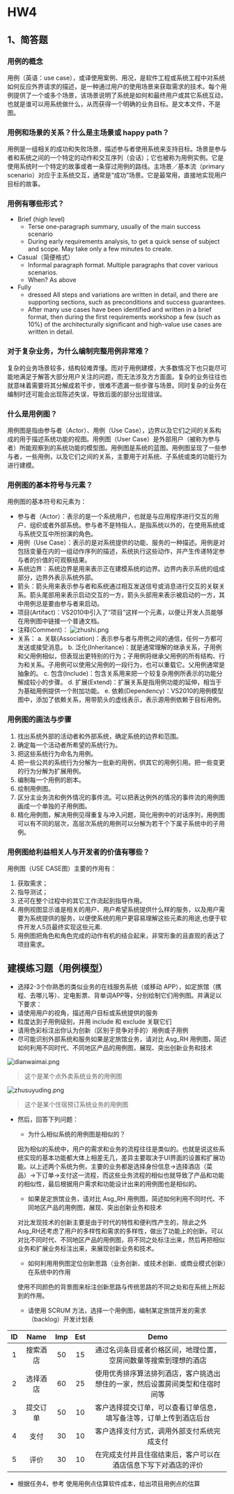 # HW4
## 1、简答题
### 用例的概念
用例（英语：use case），或译使用案例、用况，是软件工程或系统工程中对系统如何反应外界请求的描述，是一种通过用户的使用场景来获取需求的技术。每个用例提供了一个或多个场景，该场景说明了系统是如何和最终用户或其它系统互动，也就是谁可以用系统做什么，从而获得一个明确的业务目标。是文本文件，不是图。

### 用例和场景的关系？什么是主场景或 happy path？
用例是一组相关的成功和失败场景，描述参与者使用系统来支持目标。场景是参与者和系统之间的一个特定的动作和交互序列（会话）；它也被称为用例实例。它是使用系统时一个特定的故事或者一条穿过用例的路线。主场景／基本流（primary scenario）对应于主系统交互，通常是“成功”场景。它是最常用，直接地实现用户目标的故事。

### 用例有哪些形式？
- Brief (high level)
  - Terse one-paragraph summary, usually of the main success scenario
  - During early requirements analysis, to get a quick sense of subject and scope. May take only a few minutes to create.
- Casual（简便格式）
  - Informal paragraph format. Multiple paragraphs that cover various scenarios.
  - When? As above
- Fully
  - dressed All steps and variations are written in detail, and there are supporting sections, such as preconditions and success guarantees.
  - After many use cases have been identified and written in a brief format, then during the first requirements workshop a few (such as 10%) of the architecturally significant and high-value use cases are written in detail.

### 对于复杂业务，为什么编制完整用例非常难？
复杂的业务场景较多，结构较难弄懂。而对于用例建模，大多数情况下也只能尽可能地满足于解答大部分用户关注的问题，而无法涉及方方面面。复杂的业务往往也就意味着需要将其分解成若干步，很难不遗漏一些步骤与场景。同时复杂的业务在编制时还可能会出现陈述失误，导致后面的部分出现错误。

### 什么是用例图？
用例图是指由参与者（Actor）、用例（Use Case），边界以及它们之间的关系构成的用于描述系统功能的视图。用例图（User Case）是外部用户（被称为参与者）所能观察到的系统功能的模型图。用例图是系统的蓝图。用例图呈现了一些参与者，一些用例，以及它们之间的关系，主要用于对系统、子系统或类的功能行为进行建模。

### 用例图的基本符号与元素？
用例图的基本符号和元素为：
- 参与者（Actor）：表示的是一个系统用户，也就是与应用程序进行交互的用户、组织或者外部系统。参与者不是特指人，是指系统以外的，在使用系统或与系统交互中所扮演的角色。
- 用例（Use Case）：表示的是对系统提供的功能、服务的一种描述。用例是对包括变量在内的一组动作序列的描述，系统执行这些动作，并产生传递特定参与者的价值的可观察结果。
- 系统边界：系统边界是用来表示正在建模系统的边界。边界内表示系统的组成部分，边界外表示系统外部。
- 箭头：箭头用来表示参与者和系统通过相互发送信号或消息进行交互的关联关系。箭头尾部用来表示启动交互的一方，箭头头部用来表示被启动的一方，其中用例总是要由参与者来启动。
- 项目(Artifact)：VS2010中引入了“项目”这样一个元素，以便让开发人员能够在用例图中链接一个普通文档。
- 注释(Comment)：
![zhushi.png](https://i.loli.net/2019/07/09/5d239f862b33130585.png)
- 关系：
  a. 关联(Association)：表示参与者与用例之间的通信，任何一方都可发送或接受消息。
  b. 泛化(Inheritance)：就是通常理解的继承关系，子用例和父用例相似，但表现出更特别的行为；子用例将继承父用例的所有结构、行为和关系。子用例可以使用父用例的一段行为，也可以重载它。父用例通常是抽象的。
  c. 包含(Include)：包含关系用来把一个较复杂用例所表示的功能分解成较小的步骤。
  d. 扩展(Extend)：扩展关系是指用例功能的延伸，相当于为基础用例提供一个附加功能。
  e. 依赖(Dependency)：VS2010的用例模型图中，添加了依赖关系，用带箭头的虚线表示，表示源用例依赖于目标用例。

### 用例图的画法与步骤
1. 找出系统外部的活动者和外部系统，确定系统的边界和范围。
2. 确定每一个活动者所希望的系统行为。
3. 把这些系统行为命名为用例。
4. 把一些公共的系统行为分解为一批新的用例，供其它的用例引用。把一些变更的行为分解为扩展用例。
5. 编制每一个用例的剧本。
6. 绘制用例图。
7. 区分主业务流和例外情况的事件流。可以把表达例外的情况的事件流的用例图画成一个单独的子用例图。
8. 精化用例图，解决用例见得重复与冲入问题，简化用例中的对话序列，用例图可以有不同的层次，高层次系统的用例可以分解为若干个下属子系统中的子用例。

### 用例图给利益相关人与开发者的价值有哪些？
用例图（USE CASE图）主要的作用有：
1. 获取需求；
2. 指导测试；
3. 还可在整个过程中的其它工作流起到指导作用。
4. 用例视图显示谁是相关的用户、用户希望系统提供什么样的服务，以及用户需要为系统提供的服务，以便使系统的用户更容易理解这些元素的用途,也便于软件开发人5员最终实现这些元素.
5. 用例图把角色和角色完成的动作有机的结合起来，非常形象的且直观的表达了项目需求。

 ## 建模练习题（用例模型）
 - 选择2-3个你熟悉的类似业务的在线服务系统（或移动 APP），如定旅馆（携程、去哪儿等）、定电影票、背单词APP等，分别绘制它们用例图。并满足以下要求：
  - 请使用用户的视角，描述用户目标或系统提供的服务
  - 粒度达到子用例级别，并用 include 和 exclude 关联它们
  - 请用色彩标注出你认为创新（区别于竞争对手的）用例或子用例
  - 尽可能识别外部系统和服务如果是定旅馆业务，请对比 Asg_RH 用例图，简述如何利用不同时代、不同地区产品的用例图，展现、突出创新业务和技术
  
![dianwaimai.png](https://i.loli.net/2019/07/09/5d23a6e4c60cd73208.png)

  > 这个是某个点外卖系统业务的用例图
  
![zhusuyuding.png](https://i.loli.net/2019/07/09/5d23a95976f0252042.png)

  > 这个是某个住宿预订系统业务的用例图
  
- 然后，回答下列问题：
  - 为什么相似系统的用例图是相似的？
  
  因为相似的系统中，用户的需求和业务的流程往往是类似的。也就是说这些系统实现的基本功能都大体上相差无几，差异主要取决于UI界面的设置和扩展功能。以上述两个系统为例，主要的业务都是选择身份信息->选择酒店（菜品）->下订单->支付这一流程，而这些业务流程的相似也就导致了产品和功能的相似性，最后根据用户需求和功能设计出来的用例图也是相似的。
  
  - 如果是定旅馆业务，请对比 Asg_RH 用例图，简述如何利用不同时代、不同地区产品的用例图，展现、突出创新业务和技术
  
  对比发现技术的创新主要是由于时代的特性和便利性产生的，除此之外Asg_RH还考虑了用户的多样性和需求的多样性，做出了功能上的创新。可以对比不同时代、不同地区产品的用例图，将不同之处标注出来，然后再把相似业务和扩展业务标注出来，来展现创新业务和技术。
  
  - 如何利用用例图定位创新思路（业务创新、或技术创新、或商业模式创新）在系统中的作用
  
  使用不同颜色的背景图来标注创新思路与传统思路的不同之处和在系统上所起到的作用。
  
  - 请使用 SCRUM 方法，选择一个用例图，编制某定旅馆开发的需求（backlog）开发计划表
  
ID | Name | Imp | Est | Demo
:-: | :-: | :-: | :-: | :-:
1 | 搜索酒店 | 50 | 15| 通过名词条目或者价格区间，地理位置，空房间数量等搜索到理想的酒店 | 
2 | 选择酒店| 60 | 25 | 使用优秀排序算法排列酒店，客户挑选出想住的一家，然后设置房间类型和住宿时间等|
3 | 提交订单 | 50 |10 | 客户选择提交订单，可以查看订单信息，填写备注等，订单上传到酒店后台 |
4 | 支付 | 30 | 10 | 客户选择支付方式，调用外部支付系统完成支付 |
5 | 评价 | 30 | 10 | 在完成支付并且住宿结束后，客户可以在酒店信息下写下对酒店的评价 |

  - 根据任务4，参考 使用用例点估算软件成本，给出项目用例点的估算
  
  
  
